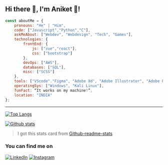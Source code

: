 ## Hi there 👋, I'm Aniket 👦!

<!--
**Chauhan-Aniket/Chauhan-Aniket** is a ✨ _special_ ✨ repository because its `README.md` (this file) appears on your GitHub profile.
-->

```javascript
const aboutMe = {
    pronouns: "He" | "Him",
    code: ["Javascript","Python","C"],
    askMeAbout: ["Webdev", "Webdesign", "Tech", "Games"],
    technologies: {
        frontEnd: {
            js: ["vue","react"],
            css: ["bootstrap"]
        },
        devOps: ["AWS"],
        databases: ["SQL"],
        misc: ["SCSS"]
    },
    tools: ["VScode"."Figma", "Adobe Xd", "Adobe Illustrator", "Adobe Photoshop"],
    operatingSys: ["Windows", "Kali Linux"],
    funFact: “It works on my machine!”,
    location: "INDIA"
};
```
---------------------------------------------------------------------------------------------------------------------------------------------

[![Top Langs](https://github-readme-stats.vercel.app/api/top-langs/?username=ANi13055&layout=compact)](https://github.com/Ani13055/github-readme-stats)

[![Github stats](https://github-readme-stats.vercel.app/api?username=Ani13055&show_icons=true)](https://github.com/Ani13055/github-readme-stats)
> I got this stats card from [Github-readme-stats](https://github.com/anuraghazra/github-readme-stats)

### You can find me on 
<a href="https://www.linkedin.com/in/aniket-chauhan-816838150/"><img src="https://img.shields.io/badge/LinkedIn-%230077B5.svg?&style=flat-square&logo=linkedin&logoColor=white" alt="LinkedIn"></a>
<a href="https://www.instagram.com/_anichauhan_/"><img src="https://img.shields.io/badge/Instagram-%23E4405F.svg?&style=flat-square&logo=instagram&logoColor=white" alt="Instagram"></a>
<!--
<a href="#"><img src="https://img.shields.io/badge/🔽Download_My_CV-002366"/></a>
[![button](https://img.shields.io/badge/Instagram-%23E4405F.svg?&style=flat-square&logo=instagram&logoColor=white)](https://www.instagram.com/_anichauhan_/)
[![button](https://img.shields.io/badge/LinkedIn-%230077B5.svg?&style=flat-square&logo=linkedin&logoColor=white)](https://www.linkedin.com/in/aniket-chauhan-816838150/)
-->
